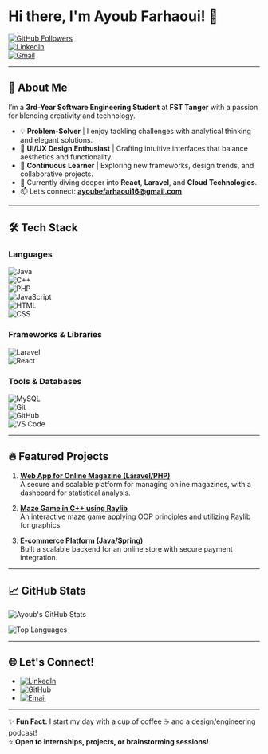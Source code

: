 # Hi there, I'm Ayoub Farhaoui! 👋

[![GitHub Followers](https://img.shields.io/github/followers/farhaouiayoub?label=Follow%20Me&style=social)](https://github.com/farhaouiayoub)  
[![LinkedIn](https://img.shields.io/badge/LinkedIn-Connect-%230077B5?style=for-the-badge&logo=linkedin)](https://www.linkedin.com/in/ayoub-farhaoui-ab5562243/)  
[![Gmail](https://img.shields.io/badge/Email-Contact-%23D14836?style=for-the-badge&logo=gmail&logoColor=white)](mailto:ayoubefarhaoui16@gmail.com)  

---

## 🚀 About Me  
I’m a **3rd-Year Software Engineering Student** at **FST Tanger** with a passion for blending creativity and technology.  

- 💡 **Problem-Solver** | I enjoy tackling challenges with analytical thinking and elegant solutions.  
- 🎨 **UI/UX Design Enthusiast** | Crafting intuitive interfaces that balance aesthetics and functionality.  
- 🚀 **Continuous Learner** | Exploring new frameworks, design trends, and collaborative projects.  
- 🌱 Currently diving deeper into **React**, **Laravel**, and **Cloud Technologies**.  
- 📫 Let’s connect: **ayoubefarhaoui16@gmail.com**  

---

## 🛠️ Tech Stack  

### **Languages**  
![Java](https://img.shields.io/badge/Java-%23ED8B00?style=for-the-badge&logo=java&logoColor=white)  
![C++](https://img.shields.io/badge/C%2B%2B-%2300599C?style=for-the-badge&logo=c%2B%2B&logoColor=white)  
![PHP](https://img.shields.io/badge/PHP-%23777BB4?style=for-the-badge&logo=php&logoColor=white)  
![JavaScript](https://img.shields.io/badge/JavaScript-%23F7DF1E?style=for-the-badge&logo=javascript&logoColor=black)  
![HTML](https://img.shields.io/badge/HTML-%23E34F26?style=for-the-badge&logo=html5&logoColor=white)  
![CSS](https://img.shields.io/badge/CSS-%231572B6?style=for-the-badge&logo=css3&logoColor=white)  

### **Frameworks & Libraries**  
![Laravel](https://img.shields.io/badge/Laravel-%23FF2D20?style=for-the-badge&logo=laravel&logoColor=white)  
![React](https://img.shields.io/badge/React-%2361DAFB?style=for-the-badge&logo=react&logoColor=black)  

### **Tools & Databases**  
![MySQL](https://img.shields.io/badge/MySQL-%234479A1?style=for-the-badge&logo=mysql&logoColor=white)  
![Git](https://img.shields.io/badge/Git-%23F05032?style=for-the-badge&logo=git&logoColor=white)  
![GitHub](https://img.shields.io/badge/GitHub-%23181717?style=for-the-badge&logo=github&logoColor=white)  
![VS Code](https://img.shields.io/badge/VS%20Code-%23007ACC?style=for-the-badge&logo=visualstudiocode&logoColor=white)  

---

## 🔥 Featured Projects  
1. **[Web App for Online Magazine (Laravel/PHP)](https://github.com/farhaouiayoub/magazine-app)**  
   A secure and scalable platform for managing online magazines, with a dashboard for statistical analysis.  

2. **[Maze Game in C++ using Raylib](https://github.com/farhaouiayoub/maze-game)**  
   An interactive maze game applying OOP principles and utilizing Raylib for graphics.  

3. **[E-commerce Platform (Java/Spring)](https://github.com/farhaouiayoub/ecom-platform)**  
   Built a scalable backend for an online store with secure payment integration.  

---

## 📈 GitHub Stats  
![Ayoub's GitHub Stats](https://github-readme-stats.vercel.app/api?username=farhaouiayoub&show_icons=true&theme=radical&hide_border=true)  

![Top Languages](https://github-readme-stats.vercel.app/api/top-langs/?username=farhaouiayoub&layout=compact&theme=dark&hide_border=true)  

---

## 🌐 Let's Connect!  
- [![LinkedIn](https://img.shields.io/badge/LinkedIn-%230077B5?style=for-the-badge&logo=linkedin)](https://www.linkedin.com/in/ayoub-farhaoui-ab5562243/)  
- [![GitHub](https://img.shields.io/badge/GitHub-%23181717?style=for-the-badge&logo=github)](https://github.com/farhaouiayoub)  
- [![Email](https://img.shields.io/badge/Gmail-%23D14836?style=for-the-badge&logo=gmail&logoColor=white)](mailto:ayoubefarhaoui16@gmail.com)  

---

✨ **Fun Fact:** I start my day with a cup of coffee ☕ and a design/engineering podcast!  
⭐️ **Open to internships, projects, or brainstorming sessions!**  
